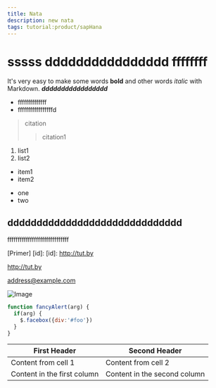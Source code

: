 ```yaml
---
title: Nata
description: new nata
tags: tutorial:product/sapHana
---
```

# sssss dddddddddddddddd ffffffff
It's very easy to make some words **bold** and other words *italic* with Markdown.
***ddddddddddddddddd***

* ffffffffffffff
* fffffffffffffffffd

> citation
>> citation1

1. list1
2. list2
 

- item1
- item2


+ one
+ two

dddddddddddddddddddddddddddddd
---
ffffffffffffffffffffffffffffff

[Primer] [id]:
[id]: http://tut.by

<http://tut.by>

<address@example.com>

![Image](https://octodex.github.com/images/yaktocat.png)

```javascript
function fancyAlert(arg) {
  if(arg) {
    $.facebox({div:'#foo'})
  }
}
```

First Header | Second Header
------------ | -------------
Content from cell 1 | Content from cell 2
Content in the first column | Content in the second column
